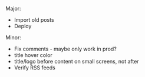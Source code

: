 Major:
- Import old posts
- Deploy

Minor:
- Fix comments - maybe only work in prod?
- title hover color
- title/logo before content on small screens, not after
- Verify RSS feeds
